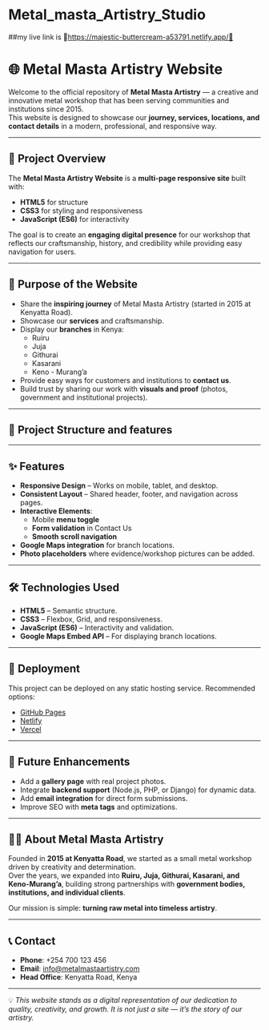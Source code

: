 # Metal_masta_Artistry_Studio
##my live link is 📌https://majestic-buttercream-a53791.netlify.app/📌
# 🌐 Metal Masta Artistry Website

Welcome to the official repository of **Metal Masta Artistry** — a creative and innovative metal workshop that has been serving communities and institutions since 2015.  
This website is designed to showcase our **journey, services, locations, and contact details** in a modern, professional, and responsive way.

---

## 📖 Project Overview

The **Metal Masta Artistry Website** is a **multi-page responsive site** built with:
- **HTML5** for structure
- **CSS3** for styling and responsiveness
- **JavaScript (ES6)** for interactivity

The goal is to create an **engaging digital presence** for our workshop that reflects our craftsmanship, history, and credibility while providing easy navigation for users.

---

## 🎯 Purpose of the Website
- Share the **inspiring journey** of Metal Masta Artistry (started in 2015 at Kenyatta Road).  
- Showcase our **services** and craftsmanship.  
- Display our **branches** in Kenya:
  - Ruiru  
  - Juja  
  - Githurai  
  - Kasarani  
  - Keno - Murang’a  
- Provide easy ways for customers and institutions to **contact us**.  
- Build trust by sharing our work with **visuals and proof** (photos, government and institutional projects).

---

## 📂 Project Structure and features 


---

## ✨ Features

- **Responsive Design** – Works on mobile, tablet, and desktop.  
- **Consistent Layout** – Shared header, footer, and navigation across pages.  
- **Interactive Elements**:
  - Mobile **menu toggle**
  - **Form validation** in Contact Us
  - **Smooth scroll navigation**
- **Google Maps integration** for branch locations.  
- **Photo placeholders** where evidence/workshop pictures can be added.  

---

## 🛠️ Technologies Used
- **HTML5** – Semantic structure.  
- **CSS3** – Flexbox, Grid, and responsiveness.  
- **JavaScript (ES6)** – Interactivity and validation.  
- **Google Maps Embed API** – For displaying branch locations.  

---

## 🚀 Deployment

This project can be deployed on any static hosting service. Recommended options:
- [GitHub Pages](https://pages.github.com/)  
- [Netlify](https://www.netlify.com/)  
- [Vercel](https://vercel.com/)  

---

## 📸 Future Enhancements
- Add a **gallery page** with real project photos.  
- Integrate **backend support** (Node.js, PHP, or Django) for dynamic data.  
- Add **email integration** for direct form submissions.  
- Improve SEO with **meta tags** and optimizations.  

---

## 👨‍🏭 About Metal Masta Artistry
Founded in **2015 at Kenyatta Road**, we started as a small metal workshop driven by creativity and determination.  
Over the years, we expanded into **Ruiru, Juja, Githurai, Kasarani, and Keno-Murang’a**, building strong partnerships with **government bodies, institutions, and individual clients**.  

Our mission is simple: **turning raw metal into timeless artistry**.

---

## 📞 Contact
- **Phone**: +254 700 123 456  
- **Email**: info@metalmastaartistry.com  
- **Head Office**: Kenyatta Road, Kenya  

---

💡 *This website stands as a digital representation of our dedication to quality, creativity, and growth. It is not just a site — it’s the story of our artistry.*

